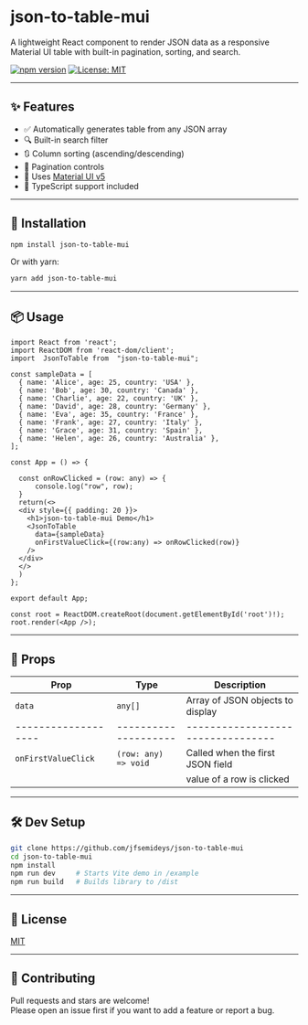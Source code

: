 # json-to-table-mui

A lightweight React component to render JSON data as a responsive Material UI table with built-in pagination, sorting, and search.

[![npm version](https://img.shields.io/npm/v/json-to-table-mui.svg)](https://www.npmjs.com/package/json-to-table-mui)
[![License: MIT](https://img.shields.io/badge/License-MIT-yellow.svg)](https://opensource.org/licenses/MIT)

---

## ✨ Features

- ✅ Automatically generates table from any JSON array
- 🔍 Built-in search filter
- 🔃 Column sorting (ascending/descending)
- 📄 Pagination controls
- 🎨 Uses [Material UI v5](https://mui.com/)
- 🧠 TypeScript support included

---

## 🚀 Installation

```bash
npm install json-to-table-mui
```

Or with yarn:

```bash
yarn add json-to-table-mui
```

---

## 📦 Usage

```tsx
import React from 'react';
import ReactDOM from 'react-dom/client';
import  JsonToTable from  "json-to-table-mui";

const sampleData = [
  { name: 'Alice', age: 25, country: 'USA' },
  { name: 'Bob', age: 30, country: 'Canada' },
  { name: 'Charlie', age: 22, country: 'UK' },
  { name: 'David', age: 28, country: 'Germany' },
  { name: 'Eva', age: 35, country: 'France' },
  { name: 'Frank', age: 27, country: 'Italy' },
  { name: 'Grace', age: 31, country: 'Spain' },
  { name: 'Helen', age: 26, country: 'Australia' },
];

const App = () => {

  const onRowClicked = (row: any) => {
      console.log("row", row);
  }
  return(<>
  <div style={{ padding: 20 }}>
    <h1>json-to-table-mui Demo</h1>
    <JsonToTable
      data={sampleData}
      onFirstValueClick={(row:any) => onRowClicked(row)}
    />
  </div>
  </>
  )
};

export default App;

const root = ReactDOM.createRoot(document.getElementById('root')!);
root.render(<App />);

```

---

## 📐 Props

| Prop                | Type                 | Description                       |
| ------------------- | -------------------- | --------------------------------  |
| `data`              | `any[]`              | Array of JSON objects to display  |
| ------------------- | -------------------- | --------------------------------- |
| `onFirstValueClick` | `(row: any) => void` | Called when the first JSON field  |
|                     |                      | value of a row is clicked
---

## 🛠 Dev Setup

```bash
git clone https://github.com/jfsemideys/json-to-table-mui
cd json-to-table-mui
npm install
npm run dev     # Starts Vite demo in /example
npm run build   # Builds library to /dist
```

---

## 📄 License

[MIT](LICENSE)

---

## 🙌 Contributing

Pull requests and stars are welcome!  
Please open an issue first if you want to add a feature or report a bug.
